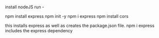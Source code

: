 install nodeJS run - 


npm install express
npm init -y 
npm i express
npm install cors

this installs express as well as creates the package.json file. npm i express includes the express dependency